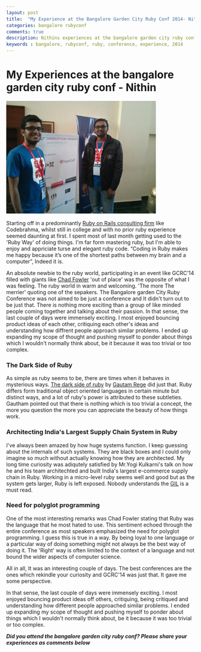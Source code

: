 ```yaml
---
layout: post
title:  "My Experience at the Bangalore Garden City Ruby Conf 2014- Nithin"
categories: bangalore rubyconf
comments: true
description: Nithins experiences at the bangalore garden city ruby conf.
keywords : bangalore, rubyconf, ruby, conference, experience, 2014
---
```

# My Experiences at the bangalore garden city ruby conf - Nithin

<img src="/images/yuvaatgcrc.jpg" alt="Yuvaraja of Codebrahma at Bangalore
garden City Ruby Conference" style="text-align:center;width: 400px;"/>
 
Starting off in a predominantly [Ruby on Rails consulting firm](http://codebrahma.com) like Codebrahma, whilst still in college and with no prior ruby experience seemed daunting at first. I spent most of last month getting used to the 'Ruby Way' of doing things. I'm far form mastering ruby, but I'm able to enjoy and appriciate turse and elegant ruby code. “Coding in Ruby makes me happy because it’s one of the shortest paths between my brain and a computer”, Indeed it is.


An absolute newbie to the ruby world, participating in an event like GCRC'14 filled with giants like [Chad Fowler](http://twitter.com/chadfowler)  'out of place' was the opposite of what I was feeling. The ruby world in warm and welcoming. 'The more The merrier' quoting one of the sepakers. The Bangalore garden City Ruby Conference was not aimed to be just a conference and It didn't turn out to be just that. There is nothing more exciting than a group of like minded people coming together and talking about their passion. In that sense, the last couple of days were immensely exciting. I most enjoyed bouncing product ideas of each other, critiquing each other's ideas and understanding how diffrent people approach similar problems. I ended up expanding my scope of thought and pushing myself to ponder about things which I wouldn't normally think about, be it because it was too trivial or too complex.

### The Dark Side of Ruby

As simple as ruby seems to be, there are times when it behaves in mysterious ways. [The dark side of ruby](http://www.slideshare.net/gautamrege/gcrc-2014-the-dark-side-of-ruby-29681735) by [Gautam Rege](http://twitter.com/gautamrege) did just that. Ruby differs form traditional object oriented languages in certain minute but distinct ways, and a lot of ruby's power is attributed to these subtleties. Gautham pointed out that there is nothing which is too trivial a concept, the more you question the more you can appreciate the beauty of how things work.

### Architecting India's Largest Supply Chain System in Ruby

I've always been amazed by how huge systems function. I keep guessing about the internals of such systems. They are black boxes and I could only imagine so much without actually knowing how they are architected. My long time curiosity was adiqutely satisfied by Mr.Yogi Kulkarni's talk on how he and his team architechted and built India's largest e-commerce supply chain in Ruby. Working in a micro-level ruby seems well and good but as the system gets larger, Ruby is left exposed. Nobody understands the [GIL](http://www.jstorimer.com/blogs/workingwithcode/8085491-nobody-understands-the-gil) is a must read.

### Need for polyglot programming

One of the most interesting remarks was Chad Fowler stating that Ruby was the language that he most hated to use. This sentiment echoed through the entire conference as most speakers emphasized the need for polyglot programming. I guess this is true in a way. By being loyal to one language or a particular way of doing something might not always be the best way of doing it. The 'Right' way is often limited to the context of a language and not bound the wider aspects of computer science.

All in all, It was an interesting couple of days. The best conferences are the ones which rekindle your curiosity and GCRC'14 was just that. It gave me some perspective.

In that sense, the last couple of days were immensely exciting. I most enjoyed bouncing product ideas off others, critiquing, being critiqued and understanding how different people approached similar problems. I ended up expanding my scope of thought and pushing myself to ponder about things which I wouldn't normally think about, be it because it was too trivial or too complex.

***Did you attend the bangalore garden city ruby conf? Please share your
experiences as comments below***
